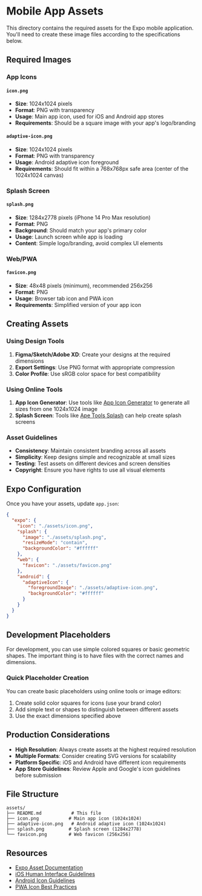 # Mobile App Assets

This directory contains the required assets for the Expo mobile application. You'll need to create these image files according to the specifications below.

## Required Images

### App Icons

#### `icon.png`
- **Size**: 1024x1024 pixels
- **Format**: PNG with transparency
- **Usage**: Main app icon, used for iOS and Android app stores
- **Requirements**: Should be a square image with your app's logo/branding

#### `adaptive-icon.png`
- **Size**: 1024x1024 pixels
- **Format**: PNG with transparency
- **Usage**: Android adaptive icon foreground
- **Requirements**: Should fit within a 768x768px safe area (center of the 1024x1024 canvas)

### Splash Screen

#### `splash.png`
- **Size**: 1284x2778 pixels (iPhone 14 Pro Max resolution)
- **Format**: PNG
- **Background**: Should match your app's primary color
- **Usage**: Launch screen while app is loading
- **Content**: Simple logo/branding, avoid complex UI elements

### Web/PWA

#### `favicon.png`
- **Size**: 48x48 pixels (minimum), recommended 256x256
- **Format**: PNG
- **Usage**: Browser tab icon and PWA icon
- **Requirements**: Simplified version of your app icon

## Creating Assets

### Using Design Tools

1. **Figma/Sketch/Adobe XD**: Create your designs at the required dimensions
2. **Export Settings**: Use PNG format with appropriate compression
3. **Color Profile**: Use sRGB color space for best compatibility

### Using Online Tools

1. **App Icon Generator**: Use tools like [App Icon Generator](https://www.appicon.co/) to generate all sizes from one 1024x1024 image
2. **Splash Screen**: Tools like [Ape Tools Splash](https://apetools.webprofusion.com/#/tools/imagegorilla) can help create splash screens

### Asset Guidelines

- **Consistency**: Maintain consistent branding across all assets
- **Simplicity**: Keep designs simple and recognizable at small sizes
- **Testing**: Test assets on different devices and screen densities
- **Copyright**: Ensure you have rights to use all visual elements

## Expo Configuration

Once you have your assets, update `app.json`:

```json
{
  "expo": {
    "icon": "./assets/icon.png",
    "splash": {
      "image": "./assets/splash.png",
      "resizeMode": "contain",
      "backgroundColor": "#ffffff"
    },
    "web": {
      "favicon": "./assets/favicon.png"
    },
    "android": {
      "adaptiveIcon": {
        "foregroundImage": "./assets/adaptive-icon.png",
        "backgroundColor": "#ffffff"
      }
    }
  }
}
```

## Development Placeholders

For development, you can use simple colored squares or basic geometric shapes. The important thing is to have files with the correct names and dimensions.

### Quick Placeholder Creation

You can create basic placeholders using online tools or image editors:

1. Create solid color squares for icons (use your brand color)
2. Add simple text or shapes to distinguish between different assets
3. Use the exact dimensions specified above

## Production Considerations

- **High Resolution**: Always create assets at the highest required resolution
- **Multiple Formats**: Consider creating SVG versions for scalability
- **Platform Specific**: iOS and Android have different icon requirements
- **App Store Guidelines**: Review Apple and Google's icon guidelines before submission

## File Structure

```
assets/
├── README.md           # This file
├── icon.png           # Main app icon (1024x1024)
├── adaptive-icon.png   # Android adaptive icon (1024x1024)
├── splash.png         # Splash screen (1284x2778)
└── favicon.png        # Web favicon (256x256)
```

## Resources

- [Expo Asset Documentation](https://docs.expo.dev/guides/app-icons/)
- [iOS Human Interface Guidelines](https://developer.apple.com/design/human-interface-guidelines/app-icons)
- [Android Icon Guidelines](https://developer.android.com/guide/practices/ui_guidelines/icon_design_adaptive)
- [PWA Icon Best Practices](https://web.dev/add-manifest/#icons)